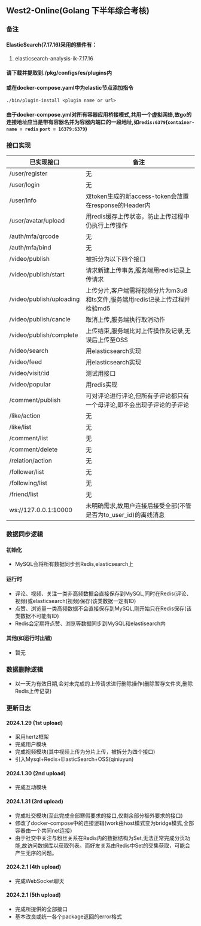 ## West2-Online(Golang 下半年综合考核)

### 备注

#### ElasticSearch(7.17.16)采用的插件有：
1. elasticsearch-analysis-ik-7.17.16
#### 请下载并提取到./pkg/configs/es/plugins内
#### 或在docker-compose.yaml中为elastic节点添加指令
    ./bin/plugin-install <plugin name or url>
#### 由于docker-compose.yml对所有容器应用桥接模式,共用一个虚拟网络,故go的连接地址应当是带有容器名并为容器内端口的一段地址,如`redis:6379`(`container-name = redis`   `port = 16379:6379`)

### 接口实现

|已实现接口|备注|
|-|-|
|/user/register|无|
|/user/login|无|
|/user/info|双token生成的新access-token会放置在response的Header内|
|/user/avatar/upload|用redis缓存上传状态，防止上传过程中仍执行上传操作|
|/auth/mfa/qrcode|无|
|/auth/mfa/bind|无|
|/video/publish|被拆分为以下四个接口|
|/video/publish/start|请求新建上传事务,服务端用redis记录上传请求|
|/video/publish/uploading|上传分片,客户端需将视频分片为m3u8和ts文件,服务端用redis记录上传过程并检验md5|
|/video/publish/cancle|取消上传,服务端执行取消动作|
|/video/publish/complete|上传结束,服务端比对上传操作及记录,无误后上传至OSS|
|/video/search|用elasticsearch实现|
|/video/feed|用elasticsearch实现|
|/video/visit/:id|测试用接口|
|/video/popular|用redis实现|
|/comment/publish|可对评论进行评论,但所有子评论都只有一个母评论,即不会出现子评论的子评论|
|/like/action|无|
|/like/list|无|
|/comment/list|无|
|/comment/delete|无|
|/relation/action|无|
|/follower/list|无|
|/following/list|无|
|/friend/list|无|
|ws://127.0.0.1:10000|未明确需求,故用户连接后接受全部(不管是否为to_user_id)的离线消息

### 数据同步逻辑

#### 初始化
- MySQL会将所有数据同步到Redis,elasticsearch上

#### 运行时
- 评论、视频、关注一类非高频数据会直接保存到MySQL,同时在Redis(评论、视频)或elasticsearch(视频)保存(该类数据一定有ID)
- 点赞、浏览量一类高频数据不会直接保存到MySQL,刚开始只在Redis保存(该类数据不可能有ID)
- Redis会定期将点赞、浏览等数据同步到MySQL和elastisearch内

#### 其他(如运行时出错)
- 暂无

### 数据删除逻辑
- 以一天为有效日期,会对未完成的上传请求进行删除操作(删除暂存文件夹,删除Redis上传记录)

### 更新日志

#### 2024.1.29 (1st upload)
- 采用hertz框架
- 完成用户模块
- 完成视频模块(其中视频上传为分片上传，被拆分为四个接口)
- 引入Mysql+Redis+ElasticSearch+OSS(qiniuyun)

#### 2024.1.30 (2nd upload)
- 完成互动模块

#### 2024.1.31 (3rd upload)
- 完成社交模块(至此完成全部寒假要求的接口,仅剩余部分额外要求的接口)
- 修改了docker-compose中的连接逻辑(work由host模式变为bridge模式,全部容器由一个共同net连接)
- 由于社交中关注与粉丝关系在Redis内的数据结构为Set,无法正常完成分页功能,故访问数据库以获取列表。而好友关系由Redis中Set的交集获取，可能会产生无序的问题。

#### 2024.2.1 (4th upload)
- 完成WebSocket聊天

#### 2024.2.1 (5th upload)
- 完成所提供的全部接口
- 基本改良或统一各个package返回的error格式

